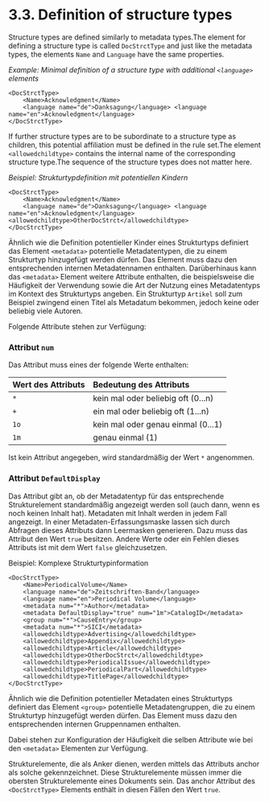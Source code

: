 # 3.3. Definition of structure types

Structure types are defined similarly to metadata types.The element for defining a structure type is called `DocStrctType` and just like the metadata types, the elements `Name` and `Language` have the same properties.

_Example: Minimal definition of a structure type with additional `<language>` elements_

```markup
<DocStrctType>
    <Name>Acknowledgment</Name>
    <language name="de">Danksagung</language> <language name="en">Acknowledgment</language>
</DocStrctType>
```

If further structure types are to be subordinate to a structure type as children, this potential affiliation must be defined in the rule set.The element `<allowedchildtype>` contains the internal name of the corresponding structure type.The sequence of the structure types does not matter here.

_Beispiel: Strukturtypdefinition mit potentiellen Kindern_

```markup
<DocStrctType>
    <Name>Acknowledgment</Name>
    <language name="de">Danksagung</language> <language name="en">Acknowledgment</language> <allowedchildtype>OtherDocStrct</allowedchildtype>
</DocStrctType>
```

Ähnlich wie die Definition potentieller Kinder eines Strukturtyps definiert das Element `<metadata>` potentielle Metadatentypen, die zu einem Strukturtyp hinzugefügt werden dürfen. Das Element muss dazu den entsprechenden internen Metadatennamen enthalten. Darüberhinaus kann das `<metadata>` Element weitere Attribute enthalten, die beispielsweise die Häufigkeit der Verwendung sowie die Art der Nutzung eines Metadatentyps im Kontext des Strukturtyps angeben. Ein Strukturtyp `Artikel` soll zum Beispiel zwingend einen Titel als Metadatum bekommen, jedoch keine oder beliebig viele Autoren.

Folgende Attribute stehen zur Verfügung:

### **Attribut `num`**

Das Attribut muss eines der folgende Werte enthalten:

| Wert des Attributs | Bedeutung des Attributs |
| :--- | :--- |
| `*` | kein mal oder beliebig oft \(0...n\) |
| `+` | ein mal oder beliebig oft \(1...n\) |
| `1o` | kein mal oder genau einmal \(0...1\) |
| `1m` | genau einmal \(1\) |

Ist kein Attribut angegeben, wird standardmäßig der Wert `*` angenommen.

### **Attribut `DefaultDisplay`**

Das Attribut gibt an, ob der Metadatentyp für das entsprechende Strukturelement standardmäßig angezeigt werden soll \(auch dann, wenn es noch keinen Inhalt hat\). Metadaten mit Inhalt werden in jedem Fall angezeigt. In einer Metadaten-Erfassungsmaske lassen sich durch Abfragen dieses Attributs dann Leermasken generieren. Dazu muss das Attribut den Wert `true` besitzen. Andere Werte oder ein Fehlen dieses Attributs ist mit dem Wert `false` gleichzusetzen.

Beispiel: Komplexe Strukturtypinformation

```markup
<DocStrctType>
    <Name>PeriodicalVolume</Name>
    <language name="de">Zeitschriften-Band</language>
    <language name="en">Periodical Volume</language>
    <metadata num="*">Author</metadata>
    <metadata DefaultDisplay="true" num="1m">CatalogID</metadata>
    <group num="*">CauseEntry</group>
    <metadata num="*">SICI</metadata>
    <allowedchildtype>Advertising</allowedchildtype>
    <allowedchildtype>Appendix</allowedchildtype>
    <allowedchildtype>Article</allowedchildtype>
    <allowedchildtype>OtherDocStrct</allowedchildtype>
    <allowedchildtype>PeriodicalIssue</allowedchildtype>
    <allowedchildtype>PeriodicalPart</allowedchildtype>
    <allowedchildtype>TitlePage</allowedchildtype>
</DocStrctType>
```

Ähnlich wie die Definition potentieller Metadaten eines Strukturtyps definiert das Element `<group>` potentielle Metadatengruppen, die zu einem Strukturtyp hinzugefügt werden dürfen. Das Element muss dazu den entsprechenden internen Gruppennamen enthalten.

Dabei stehen zur Konfiguration der Häufigkeit die selben Attribute wie bei den `<metadata>` Elementen zur Verfügung.

Strukturelemente, die als Anker dienen, werden mittels das Attributs anchor als solche gekennzeichnet. Diese Strukturelemente müssen immer die obersten Strukturelemente eines Dokuments sein. Das anchor Attribut des `<DocStrctType>` Elements enthält in diesen Fällen den Wert `true`.

